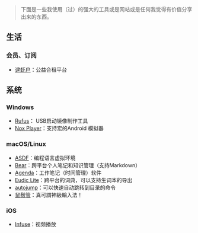 
> 下面是一些我使用（过）的强大的工具或是网站或是任何我觉得有价值分享出来的东西。



## 生活

### 会员、订阅

-  [逮虾户](https://daixiahu.co/#/buses)：公益合租平台


## 系统

### Windows

- [Rufus](https://rufus.ie)： USB启动镜像制作工具
- [Nox Player](https://www.bignox.com)：支持宏的Android 模拟器

### macOS/Linux

- [ASDF](https://asdf-vm.com/#/core-manage-asdf-vm)：编程语言虚拟环境
- [Bear](https://bear.app)：跨平台个人笔记和知识管理（支持Markdown）
- [Agenda](https://apps.apple.com/us/app/agenda/id1287445660?mt=12)：工作笔记（时间管理）软件
- [Eudic Lite](https://apps.apple.com/us/app/eudic-%E6%AC%A7%E8%B7%AF%E8%AF%8D%E5%85%B8/id434350458?mt=12)：跨平台的词典，可以支持生词本的导出
- [autojump](https://github.com/wting/autojump)：可以快速自动跳转到目录的命令
- [鼠鬚管](https://rime.im)：真可謂神級輸入法！

### iOS

- [Infuse](https://firecore.com/infuse)：视频播放
